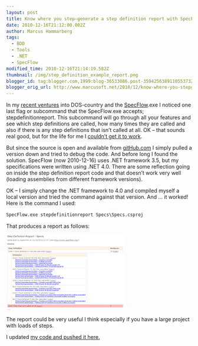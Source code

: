 ```yaml
---
layout: post
title: Know where you step–generate a step definition report with SpecFlow
date: 2010-12-16T21:12:00.002Z
author: Marcus Hammarberg
tags:
  - BDD
  - Tools
  - .NET
  - SpecFlow
modified_time: 2010-12-16T21:14:19.582Z
thumbnail: /img/step_definition_example_report.png
blogger_id: tag:blogger.com,1999:blog-36533086.post-3594256389110553732
blogger_orig_url: http://www.marcusoft.net/2010/12/know-where-you-stepgenerate-step.html
---
```


In my [recent ventures](http://www.marcusoft.net/2010/12/specflowexe-and-mstest.html) into DOS-country and the [SpecFlow](http://www.specflow.org/).exe I noticed one last flag or subcommand that the SpecFlow.exe accepts; stepdefinitionreport. This subcommand will go through all your features and see which step definitions are called, how many times they are called and also if there is any step definitions that isn’t called at all. OK – that sounds real good, but for the life for me I [couldn’t get it to work](http://groups.google.com/group/specflow/browse_thread/thread/b155ed8f56b23c11/37889ab6ec087f3c#37889ab6ec087f3c). 

But since the source is open and available from [gitHub.com](https://github.com/techtalk/SpecFlow) I simply pulled a version down and tried to debug the code. And before long I found the solution. SpecFlow (now 2010-12-16) uses .NET framework 3.5, but my specifications were written using .NET 4.0. There are some reflection going on inside the step definition report code and that doesn’t work very well (loading assemblies from different framework versions).

OK – I simply change the .NET framework to 4.0 and compiled myself a local version and tried the command against that version. And ... it worked! Here is the command I used:

```bat
SpecFlow.exe stepdefinitionreport Specs\Specs.csproj
```

That produces a report as follows:

![step definition example report](/img/step_definition_example_report.png)

The report could be very useful I think especially if you have a large project with loads of steps.

I updated [my code and pushed it here.](https://github.com/marcusoftnet/Demo-Reporting-with-MsTest)